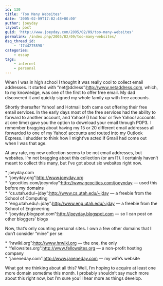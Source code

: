 ```yaml
---
id: 130
title: 'Too Many Websites'
date: '2005-02-09T17:02:48+00:00'
author: joeyday
layout: post
guid: 'http://www.joeyday.com/2005/02/09/too-many-websites'
permalink: /index.php/2005/02/09/too-many-websites/
dsq_thread_id:
    - '1744275898'
categories:
    - essay
tags:
    - internet
    - personal
---
```


When I was in high school I thought it was really cool to collect email addresses. It started with “net@ddress”:http://www.netaddress.com, which, to my knowledge, was one of the first to offer free email. My dad discovered it and quickly signed my whole family up with free accounts.

Shortly thereafter Yahoo! and Hotmail both came out offering their free email services. In the early days most of the free services had the ability to forward to another account, and Yahoo! (I had four or five Yahoo! accounts at one time) gave you the option to download your email through POP3. I remember bragging about having my 15 or 20 different email addresses all forwarded to one of my Yahoo! accounts and routed into my Outlook Express. I shudder to think how I might’ve acted if Gmail had come out when I was that age.

At any rate, my new collection seems to be not email addresses, but websites. I’m not bragging about this collection (or am I?). I certainly haven’t meant to collect this many, but I’ve got about six websites right now.

\* joeyday.com  
\* “joeyday.org”:http://www.joeyday.org  
\* “geocities.com/joeynday”:http://www.geocities.com/joeynday — used this before my domains  
\* “cs.utah.edu/~jday”:http://www.cs.utah.edu/~jday — a freebie from the School of Computing  
\* “eng.utah.edu/~jday”:http://www.eng.utah.edu/~jday — a freebie from the School of Engineering  
\* “joeyday.blogspot.com”:http://joeyday.blogspot.com — so I can post on other bloggers’ blogs

Now, that’s only counting personal sites. I own a few other domains that I don’t consider “mine” per se:

\* “hrwiki.org”:http://www.hrwiki.org — the one, the only  
\* “fellowsites.org”:http://www.fellowsites.org — a non-profit hosting company  
\* “janeneday.com”:http://www.janeneday.com — my wife’s website

What got me thinking about all this? Well, I’m hoping to acquire at least one more domain sometime this month. I probably shouldn’t say much more about this right now, but I’m sure you’ll hear more as things develop.